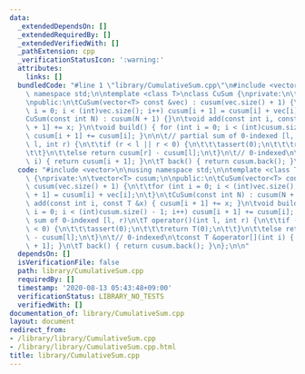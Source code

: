 ```yaml
---
data:
  _extendedDependsOn: []
  _extendedRequiredBy: []
  _extendedVerifiedWith: []
  _pathExtension: cpp
  _verificationStatusIcon: ':warning:'
  attributes:
    links: []
  bundledCode: "#line 1 \"library/CumulativeSum.cpp\"\n#include <vector>\n\nusing\
    \ namespace std;\n\ntemplate <class T>\nclass CuSum {\nprivate:\n\tvector<T> cusum;\n\
    \npublic:\n\tCuSum(vector<T> const &vec) : cusum(vec.size() + 1) {\n\t\tfor (int\
    \ i = 0; i < (int)vec.size(); i++) cusum[i + 1] = cusum[i] + vec[i];\n\t}\n\t\
    CuSum(const int N) : cusum(N + 1) {}\n\tvoid add(const int i, const T &x) { cusum[i\
    \ + 1] += x; }\n\tvoid build() { for (int i = 0; i < (int)cusum.size() - 1; i++)\
    \ cusum[i + 1] += cusum[i]; }\n\n\t// partial sum of 0-indexed [l, r)\n\tT operator()(int\
    \ l, int r) {\n\t\tif (r < l || r < 0) {\n\t\t\tassert(0);\n\t\t\treturn T(0);\n\
    \t\t}\n\t\telse return cusum[r] - cusum[l];\n\t}\n\t// 0-indexed\n\tconst T &operator[](int\
    \ i) { return cusum[i + 1]; }\n\tT back() { return cusum.back(); }\n};\n\n"
  code: "#include <vector>\n\nusing namespace std;\n\ntemplate <class T>\nclass CuSum\
    \ {\nprivate:\n\tvector<T> cusum;\n\npublic:\n\tCuSum(vector<T> const &vec) :\
    \ cusum(vec.size() + 1) {\n\t\tfor (int i = 0; i < (int)vec.size(); i++) cusum[i\
    \ + 1] = cusum[i] + vec[i];\n\t}\n\tCuSum(const int N) : cusum(N + 1) {}\n\tvoid\
    \ add(const int i, const T &x) { cusum[i + 1] += x; }\n\tvoid build() { for (int\
    \ i = 0; i < (int)cusum.size() - 1; i++) cusum[i + 1] += cusum[i]; }\n\n\t// partial\
    \ sum of 0-indexed [l, r)\n\tT operator()(int l, int r) {\n\t\tif (r < l || r\
    \ < 0) {\n\t\t\tassert(0);\n\t\t\treturn T(0);\n\t\t}\n\t\telse return cusum[r]\
    \ - cusum[l];\n\t}\n\t// 0-indexed\n\tconst T &operator[](int i) { return cusum[i\
    \ + 1]; }\n\tT back() { return cusum.back(); }\n};\n\n"
  dependsOn: []
  isVerificationFile: false
  path: library/CumulativeSum.cpp
  requiredBy: []
  timestamp: '2020-08-13 05:43:48+09:00'
  verificationStatus: LIBRARY_NO_TESTS
  verifiedWith: []
documentation_of: library/CumulativeSum.cpp
layout: document
redirect_from:
- /library/library/CumulativeSum.cpp
- /library/library/CumulativeSum.cpp.html
title: library/CumulativeSum.cpp
---
```

